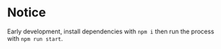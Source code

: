 # Notice
Early development, install dependencies with `npm i` then run the process with `npm run start`.
